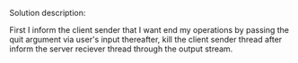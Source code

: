 Solution description:

First I inform the client sender that I want end my operations by passing the quit argument via user's input thereafter, kill the client sender thread after inform the server reciever thread through the output stream. 
